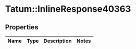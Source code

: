 # Tatum::InlineResponse40363

## Properties
Name | Type | Description | Notes
------------ | ------------- | ------------- | -------------

